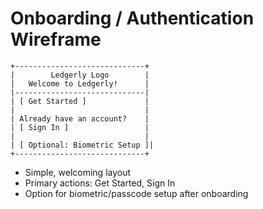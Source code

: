 # Onboarding / Authentication Wireframe

```
+-----------------------------+
|        Ledgerly Logo        |
|   Welcome to Ledgerly!      |
|-----------------------------|
| [ Get Started ]             |
|                             |
| Already have an account?    |
| [ Sign In ]                 |
|                             |
| [ Optional: Biometric Setup ]|
+-----------------------------+
```

- Simple, welcoming layout
- Primary actions: Get Started, Sign In
- Option for biometric/passcode setup after onboarding
